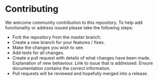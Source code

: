 # Contributing

 We welcome community contribution to this repository. To help add
 functionality or address issued please take the following steps:

- Fork the repository from the master branch.
- Create a new branch for your features / fixes.
- Make the changes you wish to see.
- Add tests for all changes.
- Create a pull request with details of what changes have been made.
  Explanation of new behaviour. Link to issue that is addressed. Ensure
  documentation contains the correct information.
- Pull requests will be reviewed and hopefully merged into a release.

